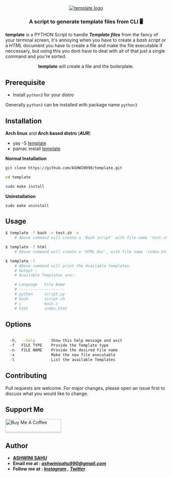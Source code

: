 <div align="center">
<a target="_blank" href="https://github.com/ASHWIN990/template">
<img alt="template logo" src="https://i.ibb.co/YBjWLR3/scrshot-2021-08-24-19-10-05.png" />
</a></div>

<h3 align="center">A script to generate template files from CLI 🖥️</h3>

<p markdown="1">

**template** is a PYTHON Script to handle **_Template files_** from the fancy of your terminal screen, it's annoying when you have to create a _bash script_ or a _HTML_ document you have to create a file and make the file executable if neccessary, but using this you dont have to deal with all of that just a single command and you're sorted.

</p>

<div align="center">
    <b>template</b> will create a file and the boilerplate.
</div>

## Prerequisite

* Install ```python3``` for your distro

Generally ```python3``` can be installed with package name ```python3```

## Installation

**Arch linux** and **Arch based distro** (**_AUR_**)

- yay -S [template](https://aur.archlinux.org/packages/template/)
- pamac install [template](https://aur.archlinux.org/packages/template/)

**Normal Installation**

```bash
git clone https://github.com/ASHWIN990/template.git

cd template

sudo make install
```

**Uninstallation**

```
sudo make uninstall
```

## Usage

```bash
$ template -f bash -n test.sh -x
    # Above command will create a 'Bash script' with file name 'test.sh' and due to -x flag the file will be exucutable.

$ template -f html
    # Above command will create a 'HTML Doc', with file name 'index.html'.

$ template -l
    # Above command will print the Available templates.
    # Output :
    # Available Templates are:-

    # Language   File Name
    # --------------------
    # python     script.py
    # bash       script.sh
    # c          main.c
    # html       index.html 

```

## Options
```bash

  -h,  --help       Show this help message and exit
  -f   FILE TYPE    Provide the Template type
  -n   FILE NAME    Provide the desired File name
  -x                Make the new file executable
  -l                List the available Templates
```

## Contributing

Pull requests are welcome. For major changes, please open an issue first to discuss what you would like to change.

## Support Me

<a href="https://www.buymeacoffee.com/ashwinisahu" target="_blank"><img src="https://www.buymeacoffee.com/assets/img/custom_images/orange_img.png" alt="Buy Me A Coffee" style="height: 41px !important;width: 174px !important;box-shadow: 0px 3px 2px 0px rgba(190, 190, 190, 0.5) !important;-webkit-box-shadow: 0px 3px 2px 0px rgba(190, 190, 190, 0.5) !important;" ></a>

## Author

* **[ASHWINI SAHU](https://ashwini.codes)**
* **Email me at : *ashwinisahu990@gmail.com***
* **Follow me at : *[Instagram](https://instagram.com/kumar_ashwin_sahu) , [Twitter](https://twitter.com/ashwinisahu990)***
